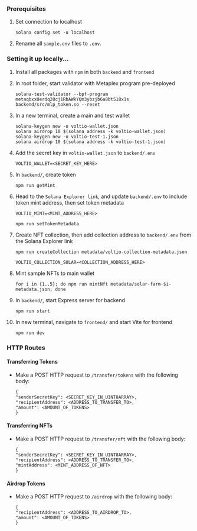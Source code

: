 ### Prerequisites

1. Set connection to localhost

	```
	solana config set -u localhost
	```

2. Rename all `sample.env` files to `.env`.

### Setting it up locally...

1. Install all packages with `npm` in both `backend` and `frontend`

2. In root folder, start validator with Metaplex program pre-deployed

	```
	solana-test-validator --bpf-program metaqbxxUerdq28cj1RbAWkYQm3ybzjb6a8bt518x1s backend/src/mlp_token.so --reset
	```

3. In a new terminal, create a main and test wallet

	```
	solana-keygen new -o voltio-wallet.json
	solana airdrop 10 $(solana address -k voltio-wallet.json)
	solana-keygen new -o voltio-test-1.json
	solana airdrop 10 $(solana address -k voltio-test-1.json)
	```

4. Add the secret key in `voltio-wallet.json` to `backend/.env`

	```
	VOLTIO_WALLET=<SECRET_KEY_HERE>
	```

5. In `backend/`, create token

	```
	npm run getMint
	```

6. Head to the `Solana Explorer link`, and update `backend/.env` to include token mint address, then set token metadata

	```
	VOLTIO_MINT=<MINT_ADDRESS_HERE>
	```

	```
	npm run setTokenMetadata
	```

7. Create NFT collection, then add collection address to `backend/.env` from the Solana Explorer link

	```
	npm run createCollection metadata/voltio-collection-metadata.json
	```

	```
	VOLTIO_COLLECTION_SOLAR=<COLLECTION_ADDRESS_HERE>
	```

8. Mint sample NFTs to main wallet

	```
	for i in {1..5}; do npm run mintNft metadata/solar-farm-$i-metadata.json; done
	```

9. In `backend/`, start Express server for backend

	```
	npm run start
	```

10. In new terminal, navigate to `frontend/` and start Vite for frontend

	```
	npm run dev
	```

### HTTP Routes

#### Transferring Tokens

- Make a POST HTTP request to `/transfer/tokens` with the following body:

	```
	{
	"senderSecretKey": <SECRET_KEY_IN_UINT8ARRAY>,
	"recipientAddress": <ADDRESS_TO_TRANSFER_TO>,
	"amount": <AMOUNT_OF_TOKENS>
	}
	```

#### Transferring NFTs

- Make a POST HTTP request to `/transfer/nft` with the following body:

	```
	{
	"senderSecretKey": <SECRET_KEY_IN_UINT8ARRAY>,
	"recipientAddress": <ADDRESS_TO_TRANSFER_TO>,
	"mintAddress": <MINT_ADDRESS_OF_NFT>
	}
	```

#### Airdrop Tokens

- Make a POST HTTP request to `/airdrop` with the following body:

	```
	{
	"recipientAddress": <ADDRESS_TO_AIRDROP_TO>,
	"amount": <AMOUNT_OF_TOKENS>
	}
	```
